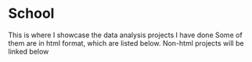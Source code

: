 # School
This is where I showcase the data analysis projects I have done
Some of them are in html format, which are listed below. Non-html projects will be linked below
